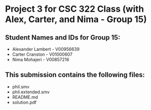 # Project 3 for CSC 322 Class (with Alex, Carter, and Nima - Group 15)

## Student Names and IDs for Group 15:

- Alexander Lambert - V00956639
- Carter Cranston   - V01000607
- Nima Mohajeri     - V00857216

## This submission contains the following files:

- phil.smv
- phil.extended.smv
- README.md
- solution.pdf